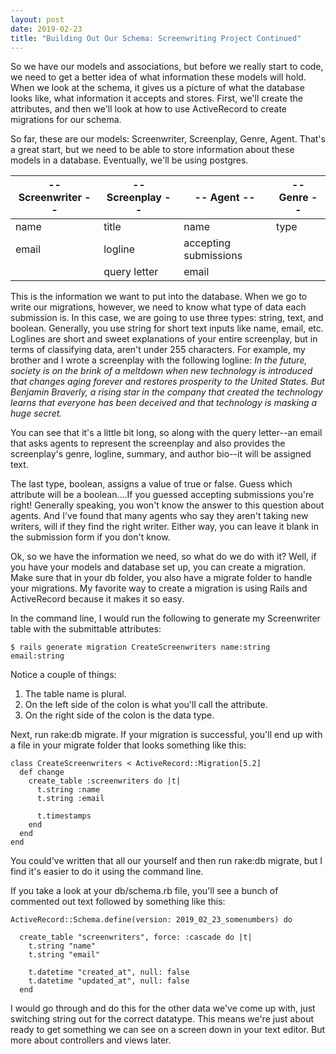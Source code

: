 ```yaml
---
layout: post
date: 2019-02-23
title: "Building Out Our Schema: Screenwriting Project Continued"
---
```


So we have our models and associations, but before we really start to code, we need to get a better idea of what information these models will hold. When we look at the schema, it gives us a picture of what the database looks like, what information it accepts and stores. First, we'll create the attributes, and then we'll look at how to use ActiveRecord to create migrations for our schema.

So far, these are our models: Screenwriter, Screenplay, Genre, Agent. That's a great start, but we need to be able to store information about these models in a database. Eventually, we'll be using postgres.


|  --   Screenwriter   -- |  --  Screenplay --   |  -- Agent  -- | --  Genre  --  |
|-----|-----|-----|-----|
| name   | title    |  name   |   type  |
| email  | logline   |    accepting submissions |     |
|    |   query letter  |   email  |       |


This is the information we want to put into the database. When we go to write our migrations, however, we need to know what type of data each submission is. In this case, we are going to use three types: string, text, and boolean. Generally, you use string for short text inputs like name, email, etc. Loglines are short and sweet explanations of your entire screenplay, but in terms of classifying data, aren't under 255 characters. For example, my brother and I wrote a screenplay with the following logline: *In the future, society is on the brink of a meltdown when new technology is introduced that changes aging forever and restores prosperity to the United States. But Benjamin Braverly, a rising star in the company that created the technology learns that everyone has been deceived and that technology is masking a huge secret.*

You can see that it's a little bit long, so along with the query letter--an email that asks agents to represent the screenplay and also provides the screenplay's genre, logline, summary, and author bio--it will be assigned text.

The last type, boolean, assigns a value of true or false. Guess which attribute will be a boolean....If you guessed accepting submissions you're right! Generally speaking, you won't know the answer to this question about agents. And I've found that many agents who say they aren't taking new writers, will if they find the right writer. Either way, you can leave it blank in the submission form if you don't know.

Ok, so we have the information we need, so what do we do with it? Well, if you have your models and database set up, you can create a migration. Make sure that in your db folder, you also have a migrate folder to handle your migrations. My favorite way to create a migration is using Rails and ActiveRecord because it makes it so easy.

In the command line, I would run the following to generate my Screenwriter table with the submittable attributes:

```
$ rails generate migration CreateScreenwriters name:string email:string
```

Notice a couple of things:
1. The table name is plural.
2. On the left side of the colon is what you'll call the attribute.
3. On the right side of the colon is the data type.

Next, run rake:db migrate. If your migration is successful, you'll end up with a file in your migrate folder that looks something like this:

```
class CreateScreenwriters < ActiveRecord::Migration[5.2]
  def change
    create_table :screenwriters do |t|
      t.string :name
      t.string :email

      t.timestamps
    end
  end
end
```
You could've written that all our yourself and then run rake:db migrate, but I find it's easier to do it using the command line.

If you take a look at your db/schema.rb file, you'll see a bunch of commented out text followed by something like this:

```
ActiveRecord::Schema.define(version: 2019_02_23_somenumbers) do

  create_table "screenwriters", force: :cascade do |t|
    t.string "name"
    t.string "email"

    t.datetime "created_at", null: false
    t.datetime "updated_at", null: false
  end
  ```

I would go through and do this for the other data we've come up with, just switching string out for the correct datatype. This means we're just about ready to get something we can see on a screen down in your text editor. But more about controllers and views later.
